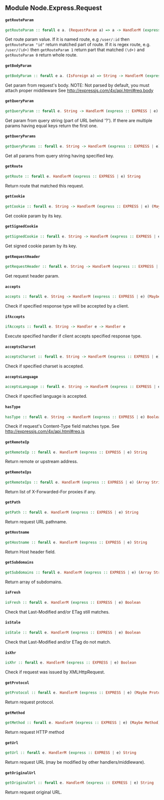 ## Module Node.Express.Request

#### `getRouteParam`

``` purescript
getRouteParam :: forall e a. (RequestParam a) => a -> HandlerM (express :: EXPRESS | e) (Maybe String)
```

Get route param value. If it is named route, e.g `/user/:id` then
`getRouteParam "id"` return matched part of route. If it is
regex route, e.g. `/user/(\d+)` then `getRouteParam 1` return
part that matched `(\d+)` and `getRouteParam 0` return whole
route.

#### `getBodyParam`

``` purescript
getBodyParam :: forall e a. (IsForeign a) => String -> HandlerM (express :: EXPRESS | e) (Maybe a)
```

Get param from request's body.
NOTE: Not parsed by default, you must attach proper middleware
      See http://expressjs.com/4x/api.html#req.body

#### `getQueryParam`

``` purescript
getQueryParam :: forall e. String -> HandlerM (express :: EXPRESS | e) (Maybe String)
```

Get param from query string (part of URL behind '?').
If there are multiple params having equal keys
return the first one.

#### `getQueryParams`

``` purescript
getQueryParams :: forall e. String -> HandlerM (express :: EXPRESS | e) (Array String)
```

Get all params from query string having specified key.

#### `getRoute`

``` purescript
getRoute :: forall e. HandlerM (express :: EXPRESS | e) String
```

Return route that matched this request.

#### `getCookie`

``` purescript
getCookie :: forall e. String -> HandlerM (express :: EXPRESS | e) (Maybe String)
```

Get cookie param by its key.

#### `getSignedCookie`

``` purescript
getSignedCookie :: forall e. String -> HandlerM (express :: EXPRESS | e) (Maybe String)
```

Get signed cookie param by its key.

#### `getRequestHeader`

``` purescript
getRequestHeader :: forall e. String -> HandlerM (express :: EXPRESS | e) (Maybe String)
```

Get request header param.

#### `accepts`

``` purescript
accepts :: forall e. String -> HandlerM (express :: EXPRESS | e) (Maybe String)
```

Check if specified response type will be accepted by a client.

#### `ifAccepts`

``` purescript
ifAccepts :: forall e. String -> Handler e -> Handler e
```

Execute specified handler if client accepts specified response type.

#### `acceptsCharset`

``` purescript
acceptsCharset :: forall e. String -> HandlerM (express :: EXPRESS | e) (Maybe String)
```

Check if specified charset is accepted.

#### `acceptsLanguage`

``` purescript
acceptsLanguage :: forall e. String -> HandlerM (express :: EXPRESS | e) (Maybe String)
```

Check if specified language is accepted.

#### `hasType`

``` purescript
hasType :: forall e. String -> HandlerM (express :: EXPRESS | e) Boolean
```

Check if request's Content-Type field matches type.
See http://expressjs.com/4x/api.html#req.is

#### `getRemoteIp`

``` purescript
getRemoteIp :: forall e. HandlerM (express :: EXPRESS | e) String
```

Return remote or upstream address.

#### `getRemoteIps`

``` purescript
getRemoteIps :: forall e. HandlerM (express :: EXPRESS | e) (Array String)
```

Return list of X-Forwarded-For proxies if any.

#### `getPath`

``` purescript
getPath :: forall e. HandlerM (express :: EXPRESS | e) String
```

Return request URL pathname.

#### `getHostname`

``` purescript
getHostname :: forall e. HandlerM (express :: EXPRESS | e) String
```

Return Host header field.

#### `getSubdomains`

``` purescript
getSubdomains :: forall e. HandlerM (express :: EXPRESS | e) (Array String)
```

Return array of subdomains.

#### `isFresh`

``` purescript
isFresh :: forall e. HandlerM (express :: EXPRESS | e) Boolean
```

Check that Last-Modified and/or ETag still matches.

#### `isStale`

``` purescript
isStale :: forall e. HandlerM (express :: EXPRESS | e) Boolean
```

Check that Last-Modified and/or ETag do not match.

#### `isXhr`

``` purescript
isXhr :: forall e. HandlerM (express :: EXPRESS | e) Boolean
```

Check if request was issued by XMLHttpRequest.

#### `getProtocol`

``` purescript
getProtocol :: forall e. HandlerM (express :: EXPRESS | e) (Maybe Protocol)
```

Return request protocol.

#### `getMethod`

``` purescript
getMethod :: forall e. HandlerM (express :: EXPRESS | e) (Maybe Method)
```

Return request HTTP method

#### `getUrl`

``` purescript
getUrl :: forall e. HandlerM (express :: EXPRESS | e) String
```

Return request URL (may be modified by other handlers/middleware).

#### `getOriginalUrl`

``` purescript
getOriginalUrl :: forall e. HandlerM (express :: EXPRESS | e) String
```

Return request original URL.


